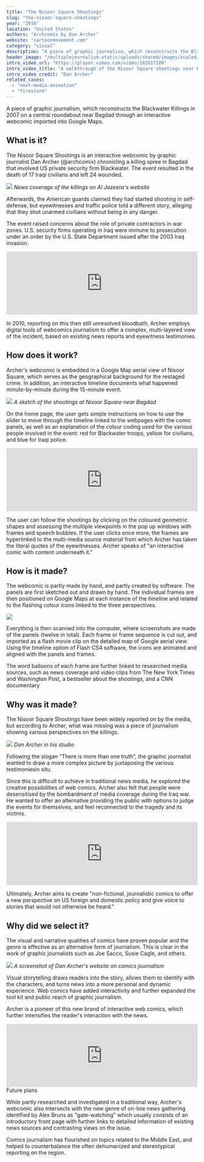 ```yaml
---
title: "The Nisoor Square Shootings"
slug: "the-nisoor-square-shootings"
year: "2010"
location: "United States"
authors: "Archcomix by Dan Archer"
website: "cartoonmovement.com"
category: "visual"
description: "A piece of graphic journalism, which reconstructs the Blackwater Killings in 2007 on a central roundabout near Bagdad through an interactive webcomic imported into Google Maps."
header_image: "/multiplejournalism-static/uploads/shared/images/scaled/header_image_extreme/131.jpg"
intro_video_url: "https://player.vimeo.com/video/102817109"
intro_video_title: "A walkthrough of the Nisoor Square shootings near Bagdad"
intro_video_credit: "Dan Archer"
related_cases:
  - "next-media-animation"
  - "firestorm"
---
```


A piece of graphic journalism, which reconstructs the Blackwater Killings in 2007 on a central roundabout near Bagdad through an interactive webcomic imported into Google Maps.

## What is it?

The Nisoor Square Shootings is an interactive webcomic by graphic journalist Dan Archer (@archcomix) chronicling a killing spree in Bagdad that involved US private security firm Blackwater. The event resulted in the death of 17 Iraqi civilians and left 24 wounded.

![](/multiplejournalism-static/uploads/shared/images/scaled/case_section_media/136.jpg)
*News coverage of the killings on Al Jazeera's website*

Afterwards, the American guards claimed they had started shooting in self-defense, but eyewitnesses and traffic police told a different story, alleging that they shot unarmed civilians without being in any danger.

The event raised concerns about the role of private contractors in war zones. U.S. security firms operating in Iraq were immune to prosecution under an order by the U.S. State Department issued after the 2003 Iraq invasion.

<div class="section-media soundcloud">
  <iframe width="100%" height="166" scrolling="no" frameborder="no" src="https://w.soundcloud.com/player/?url=https%3A//api.soundcloud.com/tracks/174115553%3Fsecret_token%3Ds-C5TKF&color=ff5500&auto_play=false&hide_related=false&show_comments=true&show_user=true&show_reposts=false"></iframe>
  <figcaption class="credits credits--right">
    <span class="credits__title"></span>
    <span class="credits__meta"></span>
  </figcaption>
</div>

In 2010, reporting on this then still unresolved bloodbath, Archer employs digital tools of webcomics journalism to offer a complex, multi-layered view of the incident, based on existing news reports and eyewitness testimonies.


## How does it work?

Archer's webcomic is embedded in a Google Map aerial view of Nisoor Square, which serves as the geographical background for the restaged crime. In addition, an interactive timeline documents what happened minute-by-minute during the 15-minute event.

![](/multiplejournalism-static/uploads/shared/images/scaled/case_section_media/134.jpg)
*A sketch of the shootings at Nisoor Square near Bagdad*

On the home page, the user gets simple instructions on how to use the slider to move through the timeline linked to the webpages with the comic panels, as well as an explanation of the colour coding used for the various people involved in the event: red for Blackwater troops, yellow for civilians, and blue for Iraqi police.

<div class="section-media soundcloud">
  <iframe width="100%" height="166" scrolling="no" frameborder="no" src="https://w.soundcloud.com/player/?url=https%3A//api.soundcloud.com/tracks/174119850%3Fsecret_token%3Ds-q3mOa&color=ff5500&auto_play=false&hide_related=false&show_comments=true&show_user=true&show_reposts=false"></iframe>
  <figcaption class="credits credits--right">
    <span class="credits__title"></span>
    <span class="credits__meta"></span>
  </figcaption>
</div>

The user can follow the shootings by clicking on the coloured geometric shapes and assessing the multiple viewpoints in the pop up windows with frames and speech bubbles. If the user clicks once more, the frames are hyperlinked to the multi-media source material from which Archer has taken the literal quotes of the eyewitnesses. Archer speaks of "an interactive comic with content underneath it."


## How is it made?

The webcomic is partly made by hand, and partly created by software. The panels are first sketched out and drawn by hand. The individual frames are then positioned on Google Maps at each instance of the timeline and related to the flashing colour icons linked to the three perspectives.

![](/multiplejournalism-static/uploads/shared/images/scaled/case_section_media/138.jpg)

Everything is then scanned into the computer, where screenshots are made of the panels (twelve in total). Each frame or frame sequence is cut out, and imported as a flash movie clip on the detailed map of Google aerial view. Using the timeline option of Flash CS4 software, the icons are animated and aligned with the panels and frames.

The word balloons of each frame are further linked to researched media sources, such as news coverage and video clips from The New York Times and Washington Post, a bestseller about the shootings, and a CNN documentary


## Why was it made?

The Nisoor Square Shootings have been widely reported on by the media, but according to Archer, what was missing was a piece of journalism showing various perspectives on the killings.

![](/multiplejournalism-static/uploads/shared/images/scaled/case_section_media/135.jpg)
*Dan Archer in his studio*

Following the slogan "There is more than one truth", the graphic journalist wanted to draw a more complex picture by juxtaposing the various testimoniesin situ.

Since this is difficult to achieve in traditional news media, he explored the creative possibilities of web comics. Archer also felt that people were desensitised by the bombardment of media coverage during the Iraq war. He wanted to offer an alternative providing the public with options to judge the events for themselves, and feel reconnected to the tragedy and its victims.

<div class="section-media soundcloud">
  <iframe width="100%" height="166" scrolling="no" frameborder="no" src="https://w.soundcloud.com/player/?url=https%3A//api.soundcloud.com/tracks/174132204%3Fsecret_token%3Ds-dEEaG&color=ff5500&auto_play=false&hide_related=false&show_comments=true&show_user=true&show_reposts=false"></iframe>
  <figcaption class="credits credits--right">
    <span class="credits__title"></span>
    <span class="credits__meta"></span>
  </figcaption>
</div>

Ultimately, Archer aims to create "non-fictional, journalistic comics to offer a new perspective on US foreign and domestic policy and give voice to stories that would not otherwise be heard."


## Why did we select it?

The visual and narrative qualities of comics have proven popular and the genre is effective as an alternative form of journalism. This is clear in the work of graphic journalists such as Joe Sacco, Susie Cagle, and others.

![](/multiplejournalism-static/uploads/shared/images/scaled/case_section_media/137.jpg)
*A screenshot of Dan Archer's website on comics journalism*

Visual storytelling draws readers into the story, allows them to identify with the characters, and turns news into a more personal and dynamic experience. Web comics have added interactivity and further expanded the tool kit and public reach of graphic journalism.

Archer is a pioneer of this new brand of interactive web comics, which further intensifies the reader's interaction with the news.

<div class="section-media soundcloud">
  <iframe width="100%" height="166" scrolling="no" frameborder="no" src="https://w.soundcloud.com/player/?url=https%3A//api.soundcloud.com/tracks/174120743%3Fsecret_token%3Ds-MVhcx&color=ff5500&auto_play=false&hide_related=false&show_comments=true&show_user=true&show_reposts=false"></iframe>
  <figcaption class="credits credits--right">
    <span class="credits__title">Future plans</span>
    <span class="credits__meta"></span>
  </figcaption>
</div>

While partly researched and investigated in a traditional way, Archer's webcomic also intersects with the new genre of on-line news gathering identified by Alex Bruns as "gate-watching" which usually consists of an introductory front page with further links to detailed information of existing news sources and contrasting views on the issue.

Comics journalism has flourished on topics related to the Middle East, and helped to counterbalance the often dehumanized and stereotypical reporting on the region.


